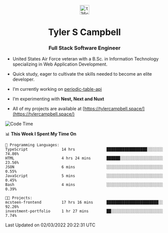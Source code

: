 <p align="center">
<a href="https://www.linkedin.com/in/t36campbell" target="blank"><img align="center" src="https://ik.imagekit.io/t36campbell/Portfolio/linkedin.png.original_m8bbGgPh6.png" alt="t36campbell" height="30" width="30" /></a>
</p>
<h1 align="center">Tyler S Campbell</h1>
<h3 align="center">Full Stack Software Engineer</h3>

* United States Air Force veteran with a B.Sc. in Information Technology specializing in Web Application Development. 

* Quick study, eager to cultivate the skills needed to become an elite developer.

* I’m currently working on [periodic-table-api](https://github.com/t36campbell/periodic-table-api)

* I’m experimenting with **Nest, Next and Nuxt**

* All of my projects are available at [https://tylercampbell.space/](https://tylercampbell.space/)

<!--START_SECTION:waka-->
![Code Time](http://img.shields.io/badge/Code%20Time-1%2C456%20hrs%2052%20mins-blue)

📊 **This Week I Spent My Time On** 

```text
💬 Programming Languages: 
TypeScript               14 hrs              ██████████████████░░░░░░░   74.86% 
HTML                     4 hrs 24 mins       ██████░░░░░░░░░░░░░░░░░░░   23.56% 
JSON                     6 mins              ░░░░░░░░░░░░░░░░░░░░░░░░░   0.55% 
JavaScript               5 mins              ░░░░░░░░░░░░░░░░░░░░░░░░░   0.45% 
Bash                     4 mins              ░░░░░░░░░░░░░░░░░░░░░░░░░   0.39%

🐱‍💻 Projects: 
mcsteen-frontend         17 hrs 16 mins      ███████████████████████░░   92.26% 
investment-portfolio     1 hr 27 mins        ██░░░░░░░░░░░░░░░░░░░░░░░   7.74%

```


 Last Updated on 02/03/2022 20:22:31 UTC
<!--END_SECTION:waka-->
